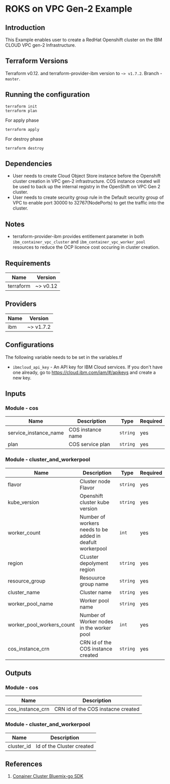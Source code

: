 # ROKS on VPC Gen-2 Example

## Introduction
This Example enables user to create a RedHat Openshift cluster on the IBM CLOUD VPC gen-2 Infrastructure.

## Terraform Versions
Terraform v0.12. and terraform-provider-ibm version to `~> v1.7.2`. Branch - `master`.

## Running the configuration
```shell
terraform init
terraform plan
```

For apply phase

```shell
terraform apply
```
 
 For destroy phase

```shell
terraform destroy
```  

## Dependencies
- User needs to create Cloud Object Store instance before the Openshift cluster creation in VPC gen-2 infrastructure. COS instance created will be used to back up the internal registry in the OpenShift on VPC Gen 2 cluster.
- User needs to create security group rule in the Default security group of VPC to enable port 30000 to 32767(NodePorts) to get the traffic into the cluster.


## Notes
- terraform-provider-ibm provides entitlement parameter in both `ibm_container_vpc_cluster` and `ibm_container_vpc_worker_pool` resources to reduce the OCP licence cost occuring in cluster creation.

<!-- BEGINNING OF PRE-COMMIT-TERRAFORM DOCS HOOK -->
## Requirements

| Name      | Version       |
|-----------|---------------|
| terraform | ~> v0.12      |

## Providers

| Name | Version   |
|------|-----------|
| ibm  | ~> v1.7.2 |

## Configurations
The following variable needs to be set in the variables.tf
* `ibmcloud_api_key` - An API key for IBM Cloud services. If you don't have one already, go to https://cloud.ibm.com/iam/#/apikeys and create a new key.

## Inputs

### Module - cos
| Name                   | Description                                            | Type    | Required |
|------------------------|--------------------------------------------------------|---------|----------|
|service_instance_name   | COS instance name                                      |`string` |   yes    |
|plan                    | COS service plan                                       |`string` |   yes    |

### Module - cluster_and_workerpool
| Name                     | Description                                               | Type    | Required |
|--------------------------|-----------------------------------------------------------|---------|----------|
|flavor                    | Cluster node Flavor                                       |`string` |   yes    |
|kube_version              | Openshift cluster kube version                            |`string` |   yes    |
|worker_count              | Number of workers needs to be added in deafult workerpool |`int`    |   yes    |
|region                    | CLuster depolyment region                                 |`string` |   yes    |
|resource_group            | Resouurce group name                                      |`string` |   yes    |
|cluster_name              | Cluster name                                              |`string` |   yes    |
|worker_pool_name          | Worker pool name                                          |`string` |   yes    |
|worker_pool_workers_count | Number of Worker nodes in the worker pool                 |`int`    |   yes    |
|cos_instance_crn          | CRN id of the COS instance created                        |`string` |   yes    |


## Outputs

### Module - cos
| Name             | Description                               |
|------------------|-------------------------------------------|
|cos_instance_crn  | CRN id of the COS instacne created        |

### Module - cluster_and_workerpool
| Name             | Description                               |
|------------------|-------------------------------------------|
|cluster_id        | Id of the Cluster created                 |

<!-- END OF PRE-COMMIT-TERRAFORM DOCS HOOK -->

## References

1. [Conainer Cluster Bluemix-go SDK](https://github.com/IBM-Cloud/bluemix-go/tree/master/api/container/containerv2)